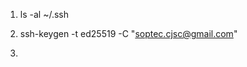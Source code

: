 1.   ls -al ~/.ssh
<!-- muestra nuestros ssh que tenemos en el sistema -->
    
2.   ssh-keygen -t ed25519 -C "soptec.cjsc@gmail.com"
<!-- generamos una clave ssh -->
     
3.  